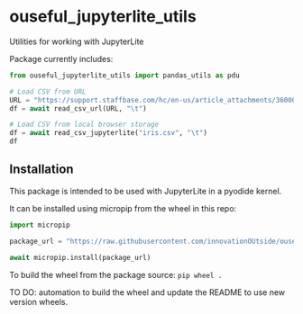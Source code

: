 # ouseful_jupyterlite_utils

Utilities for working with JupyterLite

Package currently includes:

```python
from ouseful_jupyterlite_utils import pandas_utils as pdu

# Load CSV from URL
URL = "https://support.staffbase.com/hc/en-us/article_attachments/360009197031/username.csv"
df = await read_csv_url(URL, "\t")

# Load CSV from local browser storage
df = await read_csv_jupyterlite("iris.csv", "\t")
df
```

## Installation

This package is intended to be used with JupyterLite in a pyodide kernel.

It can be installed using micropip from the wheel in this repo:

```python
import micropip

package_url = "https://raw.githubusercontent.com/innovationOUtside/ouseful_jupyterlite_utils/main/src/ouseful_jupyterlite_utils-0.0.1-py3-none-any.whl"

await micropip.install(package_url)
```

To build the wheel from the package source: `pip wheel .`

TO DO: automation to build the wheel and update the README to use new version wheels.